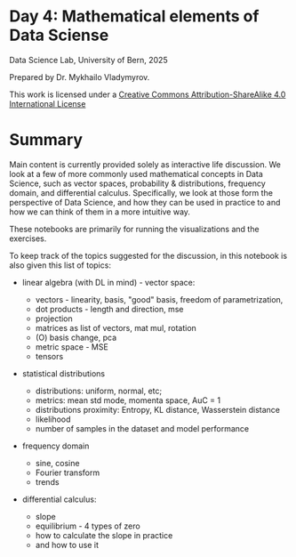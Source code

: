# Day 4: Mathematical elements of Data Sciense

Data Science Lab, University of Bern, 2025

Prepared by Dr. Mykhailo Vladymyrov.

This work is licensed under a [Creative Commons Attribution-ShareAlike 4.0 International License](https://creativecommons.org/licenses/by-sa/4.0/)

# Summary

Main content is currently provided solely as interactive life discussion.
We look at a few of more commonly used mathematical concepts in Data Science, such as vector spaces, probability & distributions, frequency domain, and differential calculus. Specifically, we look at those form the perspective of Data Science, and how they can be used in practice to and how we can think of them in a more intuitive way.

These notebooks are primarily for running the visualizations and the exercises.

To keep track of the topics suggested for the discussion, in this notebook is also given this list of topics:

- linear algebra (with DL in mind) - vector space:
    - vectors - linearity, basis, "good" basis, freedom of parametrization,
    - dot products - length and direction, mse
    - projection
    - matrices as list of vectors, mat mul, rotation
    - (O) basis change, pca
    - metric space - MSE
    - tensors
   
- statistical distributions
    - distributions: uniform, normal, etc; 
    - metrics: mean std mode, momenta space, AuC = 1
    - distributions proximity: Entropy, KL distance, Wasserstein distance
    - likelihood
    - number of samples in the dataset and model performance
        
- frequency domain
    - sine, cosine
    - Fourier transform
    - trends
        
- differential calculus:
    - slope
    - equilibrium - 4 types of zero
    - how to calculate the slope in practice
    - and how to use it
